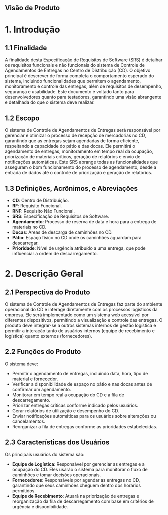 ## Visão de Produto

# 1. Introdução

## 1.1 Finalidade
A finalidade desta Especificação de Requisitos de Software (SRS) é detalhar os requisitos funcionais e não funcionais do sistema de Controle de Agendamentos de Entregas no Centro de Distribuição (CD). O objetivo principal é descrever de forma completa o comportamento esperado do sistema, incluindo funcionalidades que permitem o agendamento, monitoramento e controle das entregas, além de requisitos de desempenho, segurança e usabilidade. Este documento é voltado tanto para desenvolvedores quanto para testadores, garantindo uma visão abrangente e detalhada do que o sistema deve realizar.

## 1.2 Escopo
O sistema de Controle de Agendamentos de Entregas será responsável por gerenciar e otimizar o processo de recepção de mercadorias no CD, garantindo que as entregas sejam agendadas de forma eficiente, respeitando a capacidade do pátio e das docas. Ele permitirá o agendamento de entregas, monitoramento em tempo real da ocupação, priorização de materiais críticos, geração de relatórios e envio de notificações automáticas. Este SRS abrange todas as funcionalidades que asseguram o bom funcionamento do processo de agendamento, desde a entrada de dados até o controle de priorização e geração de relatórios.

## 1.3 Definições, Acrônimos, e Abreviações
- **CD**: Centro de Distribuição.
- **RF**: Requisito Funcional.
- **RNF**: Requisito Não Funcional.
- **SRS**: Especificação de Requisitos de Software.
- **Agendamento**: Processo de reserva de data e hora para a entrega de materiais no CD.
- **Docas**: Áreas de descarga de caminhões no CD.
- **Pátio**: Espaço físico no CD onde os caminhões aguardam para descarregar.
- **Prioridade**: Nível de urgência atribuído a uma entrega, que pode influenciar a ordem de descarregamento.

# 2. Descrição Geral

## 2.1 Perspectiva do Produto
O sistema de Controle de Agendamentos de Entregas faz parte do ambiente operacional do CD e interage diretamente com os processos logísticos da empresa. Ele será implementado como um sistema web acessível por diferentes dispositivos, permitindo a visualização e controle das entregas. O produto deve integrar-se a outros sistemas internos de gestão logística e permitir a interação tanto de usuários internos (equipe de recebimento e logística) quanto externos (fornecedores).

## 2.2 Funções do Produto
O sistema deve:<br>
- Permitir o agendamento de entregas, incluindo data, hora, tipo de material e fornecedor.<br>
- Verificar a disponibilidade de espaço no pátio e nas docas antes de confirmar um agendamento.<br>
- Monitorar em tempo real a ocupação do CD e a fila de descarregamento.<br>
- Priorizar entregas críticas conforme indicado pelos usuários.<br>
- Gerar relatórios de utilização e desempenho do CD.<br>
- Enviar notificações automáticas para os usuários sobre alterações ou cancelamentos.<br>
- Reorganizar a fila de entregas conforme as prioridades estabelecidas.

## 2.3 Características dos Usuários <br>
Os principais usuários do sistema são:<br>
- **Equipe de Logística**: Responsável por gerenciar as entregas e a ocupação do CD. Eles usarão o sistema para monitorar o fluxo de caminhões e tomar decisões operacionais.<br>
- **Fornecedores**: Responsáveis por agendar as entregas no CD, garantindo que seus caminhões cheguem dentro dos horários permitidos.<br>
- **Equipe de Recebimento**: Atuará na priorização de entregas e reorganização da fila de descarregamento com base em critérios de urgência e disponibilidade.
